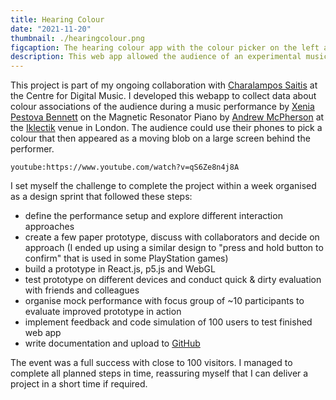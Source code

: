 ```yaml
---
title: Hearing Colour
date: "2021-11-20"
thumbnail: ./hearingcolour.png
figcaption: The hearing colour app with the colour picker on the left and the collaborative visualisation in the background. 
description: This web app allowed the audience of an experimental music concert to create a collaborative visualisation with their phones. It was first presented at Iklectic in London in November 2021. 
---
```


This project is part of my ongoing collaboration with <a rel="noopener noreferrer" target="_blank" href="http://eecs.qmul.ac.uk/profiles/saitischaralampos.html">Charalampos Saitis</a> at the Centre for Digital Music. I developed this webapp to collect data about colour associations of the audience during a music performance by <a rel="noopener noreferrer" target="_blank" href="https://xeniapestovabennett.com/">Xenia Pestova Bennett</a> on the Magnetic Resonator Piano by <a rel="noopener noreferrer" target="_blank" href="http://andrewmcpherson.org/">Andrew McPherson</a> at the <a rel="noopener noreferrer" target="_blank" href="https://iklectikartlab.com/hearing-colour-sonic-worlds-and-other-senses/">Iklectik</a> venue in London. The audience could use their phones to pick a colour that then appeared as a moving blob on a large screen behind the performer.

`youtube:https://www.youtube.com/watch?v=qS6Ze8n4j8A`

I set myself the challenge to complete the project within a week organised as a design sprint that followed these steps:

- define the performance setup and explore different interaction approaches
- create a few paper prototype, discuss with collaborators and decide on approach (I ended up using a similar design to "press and hold button to confirm" that is used in some PlayStation games)
- build a prototype in React.js, p5.js and WebGL
- test prototype on different devices and conduct quick & dirty evaluation with friends and colleagues
- organise mock performance with focus group of ~10 participants to evaluate improved prototype in action 
- implement feedback and code simulation of 100 users to test finished web app
- write documentation and upload to <a rel="noopener noreferrer" target="_blank" href="https://github.com/SFRL/hearing-colour-app">GitHub</a>

The event was a full success with close to 100 visitors. I managed to complete all planned steps in time, reassuring myself that I can deliver a project in a short time if required.

